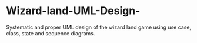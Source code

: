 # Wizard-land-UML-Design-
Systematic and proper UML design of the wizard land game using use case, class, state and sequence diagrams.

